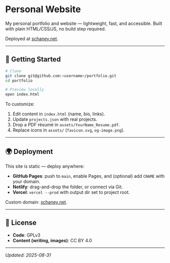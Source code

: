 # Personal Website

My personal portfolio and website — lightweight, fast, and accessible. Built with plain HTML/CSS/JS, no build step required.  

Deployed at [schaney.net](https://schaney.net).

---

## 🚀 Getting Started

```bash
# Clone
git clone git@github.com:<username>/portfolio.git
cd portfolio

# Preview locally
open index.html
```

To customize:
1. Edit content in `index.html` (name, bio, links).
2. Update `projects.json` with real projects.
3. Drop a PDF résumé in `assets/YourName_Resume.pdf`.
4. Replace icons in `assets/` (`favicon.svg`, `og-image.png`).

---

## 🌍 Deployment

This site is static — deploy anywhere:

- **GitHub Pages**: push to `main`, enable Pages, and (optional) add `CNAME` with your domain.  
- **Netlify**: drag-and-drop the folder, or connect via Git.  
- **Vercel**: `vercel --prod` with output dir set to project root.  

Custom domain: [schaney.net](https://schaney.net).

---

## 📜 License

- **Code**: GPLv3
- **Content (writing, images)**: CC BY 4.0  

---

_Updated: 2025-08-31_  
